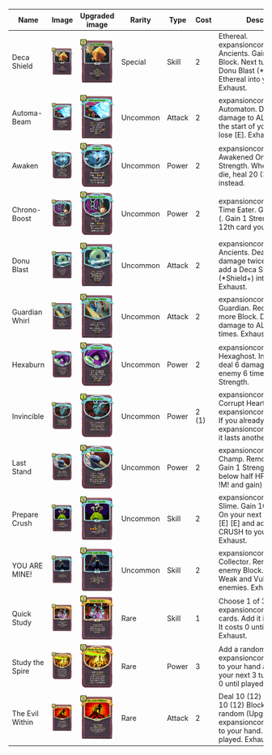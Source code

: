 | Name | Image | Upgraded image | Rarity | Type | Cost | Description |
| ---- | ----- | -------------- | ------ | ---- | ---- | ----------- |
| Deca Shield | ![](../../downfall/small-card-images/Boss-DecaShield.png) | ![](../../downfall/small-card-images/Boss-DecaShieldPlus.png) | Special | Skill | 2 | Ethereal. expansioncontent:Boss - Ancients. Gain 14 (18) Block. Next turn, add a Donu Blast (*Blast+) with Ethereal into your hand. Exhaust. |
| Automa-Beam | ![](../../downfall/small-card-images/Boss-Automa-Beam.png) | ![](../../downfall/small-card-images/Boss-Automa-BeamPlus.png) | Uncommon | Attack | 2 | expansioncontent:Boss - Automaton. Deal 26 (34) damage to ALL enemies. At the start of your next turn, lose [E]. Exhaust. |
| Awaken | ![](../../downfall/small-card-images/Boss-Awaken.png) | ![](../../downfall/small-card-images/Boss-AwakenPlus.png) | Uncommon | Power | 2 | expansioncontent:Boss - Awakened One. Gain 1 Strength. When you would die, heal 20 (30) HP instead. |
| Chrono-Boost | ![](../../downfall/small-card-images/Boss-Chrono-Boost.png) | ![](../../downfall/small-card-images/Boss-Chrono-BoostPlus.png) | Uncommon | Power | 2 | expansioncontent:Boss - Time Eater. Gain 1 Strength (. Gain 1 Strength) for every 12th card you play. |
| Donu Blast | ![](../../downfall/small-card-images/Boss-DonuBlast.png) | ![](../../downfall/small-card-images/Boss-DonuBlastPlus.png) | Uncommon | Attack | 2 | expansioncontent:Boss - Ancients. Deal 9 (12) damage twice. Next turn, add a Deca Shield (*Shield+) into your hand. Exhaust. |
| Guardian Whirl | ![](../../downfall/small-card-images/Boss-GuardianWhirl.png) | ![](../../downfall/small-card-images/Boss-GuardianWhirlPlus.png) | Uncommon | Attack | 2 | expansioncontent:Boss - Guardian. Requires 10 or more Block. Deal 4 (6) damage to ALL enemies 4 times. Exhaust. |
| Hexaburn | ![](../../downfall/small-card-images/Boss-Hexaburn.png) | ![](../../downfall/small-card-images/Boss-HexaburnPlus.png) | Uncommon | Power | 2 | expansioncontent:Boss - Hexaghost. In 6 (4) turns, deal 6 damage to a random enemy 6 times. Scales with Strength. |
| Invincible | ![](../../downfall/small-card-images/Boss-Invincible.png) | ![](../../downfall/small-card-images/Boss-InvinciblePlus.png) | Uncommon | Power | 2 (1) | expansioncontent:Boss - Corrupt Heart. Gain 10 expansioncontent:Invincible. If you already had expansioncontent:Invincible, it lasts another turn instead. |
| Last Stand | ![](../../downfall/small-card-images/Boss-LastStand.png) | ![](../../downfall/small-card-images/Boss-LastStandPlus.png) | Uncommon | Power | 2 | expansioncontent:Boss - Champ. Remove all Debuffs. Gain 1 Strength. If you are below half HP, Gain (Heal !M! and gain) 2 Strength. |
| Prepare Crush | ![](../../downfall/small-card-images/Boss-PrepareCrush.png) | ![](../../downfall/small-card-images/Boss-PrepareCrushPlus.png) | Uncommon | Skill | 2 | expansioncontent:Boss - Slime. Gain 10 (15) Block. On your next turn, gain [E] [E] [E] and add SLIME CRUSH to your hand. Exhaust. |
| YOU ARE MINE! | ![](../../downfall/small-card-images/Boss-YOUAREMINE!.png) | ![](../../downfall/small-card-images/Boss-YOUAREMINE!Plus.png) | Uncommon | Skill | 2 | expansioncontent:Boss - Collector. Remove ALL enemy Block. Apply 3 (5) Weak and Vulnerable to ALL enemies. Exhaust. |
| Quick Study | ![](../../downfall/small-card-images/Boss-QuickStudy.png) | ![](../../downfall/small-card-images/Boss-QuickStudyPlus.png) | Rare | Skill | 1 | Choose 1 of 3 (Upgraded) expansioncontent:Boss cards. Add it into your hand. It costs 0 until played. Exhaust. |
| Study the Spire | ![](../../downfall/small-card-images/Boss-StudytheSpire.png) | ![](../../downfall/small-card-images/Boss-StudytheSpirePlus.png) | Rare | Power | 3 | Add a random (Upgraded) expansioncontent:Boss card to your hand at the start of your next 3 turns. They cost 0 until played. |
| The Evil Within | ![](../../downfall/small-card-images/Boss-TheEvilWithin.png) | ![](../../downfall/small-card-images/Boss-TheEvilWithinPlus.png) | Rare | Attack | 2 | Deal 10 (12) damage. Gain 10 (12) Block. Add a random (Upgraded) expansioncontent:Boss card to your hand. It costs 0 until played. Exhaust. |
